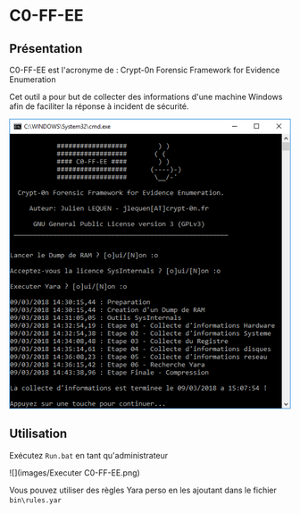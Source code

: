 # C0-FF-EE

## Présentation

C0-FF-EE est l'acronyme de : Crypt-0n Forensic Framework for Evidence Enumeration

Cet outil a pour but de collecter des informations d'une machine Windows afin de faciliter la réponse à incident de sécurité.

![](images/C0-FF-EE.png)

## Utilisation

Exécutez `Run.bat` en tant qu'administrateur

![](images/Executer C0-FF-EE.png)

Vous pouvez utiliser des règles Yara perso en les ajoutant dans le fichier `bin\rules.yar`